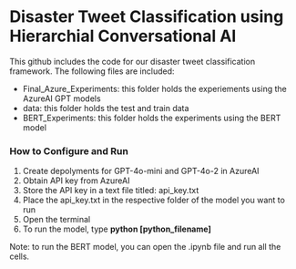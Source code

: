 # Disaster Tweet Classification using Hierarchial Conversational AI
This github includes the code for our disaster tweet classification framework.  The following files are included:
  * Final_Azure_Experiments: this folder holds the experiements using the AzureAI GPT models
  * data: this folder holds the test and train data
  * BERT_Experiments: this folder holds the experiments using the BERT model


### How to Configure and Run
 1) Create depolyments for GPT-4o-mini and GPT-4o-2 in AzureAI
 2) Obtain API key from AzureAI
 3) Store the API key in a text file titled: api_key.txt
 4) Place the api_key.txt in the respective folder of the model you want to run
 5) Open the terminal
 6) To run the model, type **python [python_filename]**

Note: to run the BERT model, you can open the .ipynb file and run all the cells.
